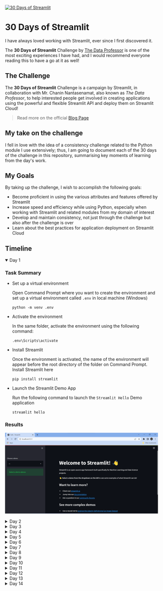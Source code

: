 [![30 Days of Streamlit](https://static.streamlit.io/badges/streamlit_badge_black_white.svg)](https://share.streamlit.io/emperorarthurix/30daysofstreamlit/main)

# 30 Days of Streamlit

I have always loved working with Streamlit, ever since I first discovered it.

The **30 Days of Streamlit** Challenge by [The Data Professor](https://youtube.com/dataprofessor) is one of the most exciting experiences I have had, and I would recommend everyone reading this to have a go at it as well!


## The Challenge

The **30 Days of Streamlit** Challenge is a campaign by Streamlit, in collaboration with Mr. Chanin Nantasenamat, also known as *The Data Professor*, to help interested people get involved in creating applications using the powerful and flexible Streamlit API and deploy them on Streamlit Cloud!

> Read more on the official [Blog Page](https://blog.streamlit.io/30-days-of-streamlit/)


## My take on the challenge

I fell in love with the idea of a consistency challenge related to the Python module I use extensively; thus, I am going to document each of the 30 days of the challenge in this repository, summarising key moments of learning from the day's work.


## My Goals

By taking up the challenge, I wish to accomplish the following goals:

- Become proficient in using the various attributes and features offered by Streamlit
- Increase speed and efficiency while using Python, especially when working with Streamlit and related modules from my domain of interest
- Develop and maintain consistency, not just through the challenge but also after the challenge is over
- Learn about the best practices for application deployment on Streamlit Cloud


## Timeline

<details open>
<summary>Day 1</summary>

### Task Summary

- Set up a virtual environment
    
    Open Command Prompt where you want to create the environment and set up a virtual environment called `.env` in local machine (Windows)
    ```
    python -m venv .env
    ```
- Activate the environment
    
    In the same folder, activate the environment using the following command:
    ```
    .env\Scripts\activate
    ```
- Install Streamlit
    
    Once the environment is activated, the name of the environment will appear before the root directory of the folder on Command Prompt. Install Streamlit here
    ```
    pip install streamlit
    ```
- Launch the Streamlit Demo App

    Run the following command to launch the `Streamlit Hello` Demo application
    ```
    streamlit hello
    ```

### Results

![Day 1](./images/Day1.png)

</details>

<details>
<summary>Day 2</summary>

### Task Summary

- Create a Python File

    Using the file name `streamlit_app.py` enables deployment directly under the GitHub repository name instead of the specific file name

- Write some code

    Import Streamlit and write some code for your streamlit application!

    ```
    import streamlit as st

    st.title('30 Days of Streamlit')
    st.header('Welcome to my application!')
    ```

- Launch the app from your terminal

    Using the command line interface, run the streamlit application on localhost

    If you have a virtual environment, activate it from the command line (Windows)
    ```
    .env\Scripts\activate
    ```
    Launch the application from the command line
    ```
    streamlit run streamlit_app.py
    ```

### Results

![Day 2](./images/Day2.png)

![Day 2](./images/Day2_2.png)

</details>

<details>
<summary>Day 3</summary>

### Task Summary

- Using Buttons in Streamlit

    We can add buttons to our application using the `st.button` widget
    ```
    import streamlit as st
    
    st.title("30 Days of Streamlit")
    
    st.button("I am a button")
    ```

- Add button-dependant code to the application

    We can program certain events to occur once a button is clicked and when it is not clicked

    ```
    import streamlit as st

    st.title('30 Days of Streamlit')
    st.header('Welcome to my application!')

    if st.button("Click Me"):
        st.write("This is a message from the button!")
    
    bt1 = st.button("Button 2")
    if bt1:
        st.write("You clicked button 2")
    else:
        st.write("You have not clicked button 2")
    ```

- Launch the app from your terminal

    Using the command line interface, run the streamlit application on localhost

    If you have a virtual environment, activate it from the command line (Windows)
    ```
    .env\Scripts\activate
    ```
    Launch the application from the command line
    ```
    streamlit run streamlit_app.py
    ```

### Results

![Day 3](./images/Day3.png)

![Day 3](./images/Day3_2.png)

</details>

<details>
<summary>Day 4</summary>

### Task Summary

- Set up a new environment for a Streamlit app
    
    > Read [here](#task-summary) for details

- Get data from Kaggle Dataset

    > Dataset available [here](https://www.kaggle.com/datasets/kenjee/ken-jee-youtube-data)

- Perform Exploratory Data Analysis

    > Explained by Ken Jee [here](https://www.youtube.com/watch?v=Yk-unX4KnV4)

- Store the app and related data in a GitHub repository

    Upload the project to GitHub in a repository and define a README file explaining its details!

- Deploy the application on Streamlit Cloud from the GitHub Repository

    Launch the app using localhost, then select 'Deploy on Streamlit Cloud' from the navigation menu on the top right. Follow the instructions and set up the project accordingly for deployment.

- Update README file with link to Application

    Once deployed, copy the application URL and link to it in the README using [this](https://static.streamlit.io/badges/streamlit_badge_black_white.svg) Streamlit Badge!


### Results

![Day 4](./images/Day4.png)

<!-- ![Day 4](./images/Day3_2.png) -->

</details>

<details>
<summary>Day 5</summary>

### Task Summary

- Write Text in Streamlit

    We can add text to our application using the `st.write` function
    ```
    import streamlit as st
    
    st.title("30 Days of Streamlit")
    
    st.write("This is written using `st.write`")
    ```

- Versatility of `st.write`

    The write function can be used to display not just text, but also:

    - Markdown strings, like `st.markdown()`
    - Python dictionaries, lists, tuples
    - Pandas DataFrame, as a table
    - Plots/graphs/figures from `matplotlib`, `plotly`, `altair`, `graphviz`, `bokeh`
    
    And the list goes on!

    ```
    import streamlit as st
    import pandas as pd

    st.title('30 Days of Streamlit')
    st.header('Welcome to my application!')

    st.write("Hello world!")

    st.write(2*3.14)

    st.write(
        "#### This is a subheading\n",
        "\nThis line follows the subheading\n",
        "\nThese three lines are written in Markdown, using the same function!")

    st.write(pd.DataFrame([[j*i for j in range(5)] for i in range(5)]))
    ```

- Launch the app from your terminal

    Once the app is ready, open the command line interface and run the streamlit application on localhost

    If you have a virtual environment, activate it from the command line (Windows)
    ```
    .env\Scripts\activate
    ```
    Launch the application from the command line
    ```
    streamlit run streamlit_app.py
    ```

### Results

![Day 5](./images/Day5.png)

</details>

<details>
<summary>Day 6</summary>

### Task Summary

- Sign Up/ Login to GitHub

    Proceed to [GitHub](https://www.github.com) and enter your credentials to access your profile. Here, the Streamlit App shall be uploaded in a repository

- Create a Repository for the application
    
    Choose an appropriate name, relevant to your application, and create a repository in which the code and dependencies of the application may be stored
    
    This may be done by the Command Line Interface provided by GitHub, or by using GUI on the website

- Upload files to the repository

    You can open the repository on the GitHub web page, then drag and drop the files relevant to the project there

    OR

    Use GitHub from the command line to connect a local project repository to the remote repository on GitHub, then push code onto it


### Results

![Day 6](./images/Day6.png)

</details>

<details>
<summary>Day 7</summary>

### Task Summary

- Make sure the application on GitHub is stable

    Before deploying the application on the cloud, we must make sure that the app runs stably and can sustain itself online

- Launch the application through the terminal

    If you have a virtual environment, activate it from the command line (Windows)
    ```
    .env\Scripts\activate
    ```
    Launch the application from the command line
    ```
    streamlit run streamlit_app.py
    ```

- Login/Sign Up for Streamlit Cloud

    On being taken to the Streamlit Cloud deployment page, enter your credentials to gain access to the deployment menu

- Deploy a new application from an existing repository

    From the dropdown menu, choose `from an existing repository` to link your application to the GitHub repository in which your streamlit application is uploaded! Make sure to check advanced settings and change the Python Version to the one you used during development!


### Results


#### Deployment Menu

![Day 7](./images/Day7.png)

#### Making sure GitHub is up-to-date and stable

![Day 7](./images/Day7_2.png)

#### Log in to Streamlit Cloud

![Day 7](./images/Day7_3.png)

#### Deploy from existing repository

![Day 7](./images/Day7_4.png)

#### Link repository to cloud

![Day 7](./images/Day7_5.png)

#### Choose Python version

![Day 7](./images/Day7_6.png)

#### Wait till build completes, then share your app!

![Day 7](./images/Day7_7.png)

![Day 7](./images/Day7_8.png)

</details>

<details>
<summary>Day 8</summary>

### Task Summary

- Use `st.slider` to get numeric or range input from user

    The `st.slider` widget allows for user input as a number, or a range, without the user having to type anything; instead, by dragging a slider.
    ```
    import streamlit as st
    
    st.title("30 Days of Streamlit")

    sal = st.slider("Enter Salary:", min_value=1000, max_value=10000)

    st.write("Your tax at 5% is: " + str(round(sal*0.05, 2)))
    ```

- We can even use the slider to take in a range

    By passing the `value` argument as a tuple or list, we can modify the slider to accept a range with default selected upper and lower limits specified in `value`
    ```
    import streamlit as st
    from datetime import time

    appointment = st.slider(
        "Schedule your appointment:",
        value=(time(11, 30), time(12, 45))
        )
    st.write("You're scheduled for:", appointment[0] - appointment[1])
    ```

- Launch the app from your terminal

    Once the app is ready, open the command line interface and run the streamlit application on localhost

    If you have a virtual environment, activate it from the command line (Windows)
    ```
    .env\Scripts\activate
    ```
    Launch the application from the command line
    ```
    streamlit run streamlit_app.py
    ```


### Results

![Day 8](./images/Day8.png)

![Day 8](./images/Day8_2.png)

</details>

<details>
<summary>Day 9</summary>

### Task Summary

- Use `st.line_chart` to display a range using a line plot

    The `st.line_chart` widget is a simplified version of `st.altair_chart`, made for ease of use
    ```
    import streamlit as st
    
    st.title("30 Days of Streamlit")

    st.line_chart(data=range(100))
    ```

- We can use the slider to take in a range, then define a plot using those values

    By passing the `value` argument as a tuple or list, we can modify the slider to accept a range with default selected upper and lower limits specified in `value`
    ```
    import streamlit as st
    import numpy as np

    rng = st.slider("Choose a range",0, 100, value=(25, 75))
    arr = np.random.randint(low=rng[0], high=rng[1], size=100)

    st.line_chart(data=arr)
    ```

- Launch the app from your terminal

    Once the app is ready, open the command line interface and run the streamlit application on localhost

    If you have a virtual environment, activate it from the command line (Windows)
    ```
    .env\Scripts\activate
    ```
    Launch the application from the command line
    ```
    streamlit run streamlit_app.py
    ```


### Results

![Day 9](./images/Day9.png)

![Day 9](./images/Day9_2.png)

</details>

<details>
<summary>Day 10</summary>

### Task Summary

- Use `st.selectbox` to display a list of options

    The `st.selectbox` widget is used to provide a dropdown list of options, out of which the user may choose only one
    ```
    import streamlit as st
    
    st.title("30 Days of Streamlit")

    st.selectbox("Gender", options=["Female", "Male", "Non-Binary"])
    ```

- We can use the select box in multiple ways

    In fact, here on this app, we have used the select box to help you navigate through the various days of this challenge!
    ```
    import streamlit as st

    day = st.sidebar.selectbox("Which day do you wish to visit?", ["Day " + str(i+1) for i in range(1,31)])

    st.subheader(day)
    ```

- Launch the app from your terminal

    Once the app is ready, open the command line interface and run the streamlit application on localhost

    If you have a virtual environment, activate it from the command line (Windows)
    ```
    .env\Scripts\activate
    ```
    Launch the application from the command line
    ```
    streamlit run streamlit_app.py
    ```


### Results

![Day 10](./images/Day10.png)

![Day 10](./images/Day10_2.png)

![Day 10](./images/Day10_3.png)

![Day 10](./images/Day10_4.png)

</details>

<details>
<summary>Day 11</summary>

### Task Summary

- Use `st.multiselect` to display a list of options

    The `st.multiselect` widget is used to provide a dropdown list of options, out of which the user may choose more than one
    ```
    import streamlit as st
    
    st.title("30 Days of Streamlit")

    countries = st.multiselect("Countries visited", ["India", "Sri Lanka", "Nepal"])
    ```

- We can use the select box in multiple ways

    It allows the user to choose multiple options, thus we may use it in cases where we want the user to choose a list of columns from a dataset, or a list of langauges for translation, or a set of data types to use, and so on
    ```
    import streamlit as st

    langs = st.multiselect("Which languages do you speak?", ['English', "Spanish", "German"])

    st.write("You speak:", *langs)
    ```

- Launch the app from your terminal

    Once the app is ready, open the command line interface and run the streamlit application on localhost

    If you have a virtual environment, activate it from the command line (Windows)
    ```
    .env\Scripts\activate
    ```
    Launch the application from the command line
    ```
    streamlit run streamlit_app.py
    ```


### Results

![Day 11](./images/Day11.png)

![Day 11](./images/Day11_2.png)

</details>

<details>
<summary>Day 12</summary>

### Task Summary

- Use `st.checkbox` to display a checkbox

    The `st.checkbox` widget is used to provide an enable-disable type option, which returns a boolean value
    ```
    import streamlit as st
    
    st.title("30 Days of Streamlit")

    if st.checkbox("Tick Me"):
        st.baloons()
    ```

- Write checkbox dependent code in your application!

    
    ```
    import streamlit as st

    domains = ['Web Dev', 'Cloud', 'Data Science', 'Blockchain']
    arr = list()

    for i, domain in enumerate(domains):
        arr.append(st.checkbox(domain))
    
    for i, domain in enumerate(arr):
        if domain:
            st.write(domains[i])
    ```

- Launch the app from your terminal

    Once the app is ready, open the command line interface and run the streamlit application on localhost

    If you have a virtual environment, activate it from the command line (Windows)
    ```
    .env\Scripts\activate
    ```
    Launch the application from the command line
    ```
    streamlit run streamlit_app.py
    ```


### Results

![Day 12](./images/Day12.png)

![Day 12](./images/Day12_2.png)

</details>

<details>
<summary>Day 13</summary>

### Task Summary

- Connect to a Cloud Development environment

    By connecting to an IDE on the cloud, one can work a lot faster while also being connected to version control directly.

- One method of connecting to cloud development environments is using GitPod

    With support for famous text editors and IDEs, GitPod grants cloud development features while facilitating ease of use by allowing users to develop in an environment of their choice from a group of editors offered by Microsoft and JetBrains.

### Results

![Day 13](./images/Day13.png)

</details>

<details>
<summary>Day 14</summary>

### Task Summary

- 

### Results

![Day 14](./images/Day14.png)

</details>